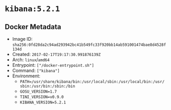 # `kibana:5.2.1`

## Docker Metadata

- Image ID: `sha256:0fd28da2c94ad293942bc41b549fc33f920bb14ab591001474bae8d4528f134d`
- Created: `2017-02-17T19:17:30.991876139Z`
- Arch: `linux`/`amd64`
- Entrypoint: `["/docker-entrypoint.sh"]`
- Command: `["kibana"]`
- Environment:
  - `PATH=/usr/share/kibana/bin:/usr/local/sbin:/usr/local/bin:/usr/sbin:/usr/bin:/sbin:/bin`
  - `GOSU_VERSION=1.7`
  - `TINI_VERSION=v0.9.0`
  - `KIBANA_VERSION=5.2.1`
